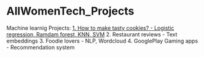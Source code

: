 # AllWomenTech_Projects
Machine learnig Projects:
[1. How to make tasty cookies? - Logistic regression, Ramdam forest, KNN, SVM](AllWomenTech_Projects/tree/Cookie_Dataton)
2. Restaurant reviews - Text embeddings 
3. Foodie lovers - NLP, Wordcloud
4. GooglePlay Gaming apps - Recommendation system

